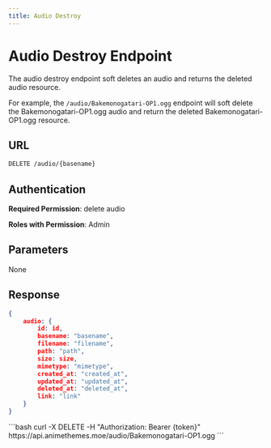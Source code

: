 ```yaml
---
title: Audio Destroy
---
```


<Block>

# Audio Destroy Endpoint

The audio destroy endpoint soft deletes an audio and returns the deleted audio resource.

For example, the `/audio/Bakemonogatari-OP1.ogg` endpoint will soft delete the Bakemonogatari-OP1.ogg audio and return the deleted Bakemonogatari-OP1.ogg resource.

## URL

```sh
DELETE /audio/{basename}
```

## Authentication

**Required Permission**: delete audio

**Roles with Permission**: Admin

## Parameters

None

## Response

```json
{
    audio: {
        id: id,
        basename: "basename",
        filename: "filename",
        path: "path",
        size: size,
        mimetype: "mimetype",
        created_at: "created_at",
        updated_at: "updated_at",
        deleted_at: "deleted_at",
        link: "link"
    }
}
```

<Example>

<CURL>
```bash
curl -X DELETE -H "Authorization: Bearer {token}" https://api.animethemes.moe/audio/Bakemonogatari-OP1.ogg
```
</CURL>

</Example>

</Block>